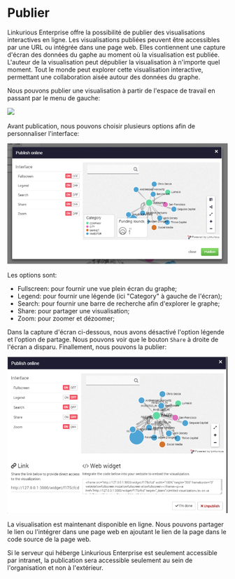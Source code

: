 # Publier

Linkurious Enterprise offre la possibilité de publier des visualisations interactives en ligne. Les visualisations publiées peuvent être accessibles par une URL ou intégrée dans une page web. Elles contiennent une capture d'écran des données du gaphe au moment où la visualisation est publiée. L'auteur de la visualisation peut dépublier la visualisation à n'importe quel moment. Tout le monde peut explorer cette visualisation interactive, permettant une collaboration aisée autour des données du graphe. 

Nous pouvons publier une visualisation à partir de l'espace de travail en passant par le menu de gauche:

![](https://github.com/Linkurious/linkurious-enterprise-manual/raw/master/en/manage/MenutoP.png)

Avant publication, nous pouvons choisir plusieurs options afin de personnaliser l'interface:

![](../../en/manage/ScreenBP.png)

Les options sont: 

- Fullscreen: pour fournir une vue plein écran du graphe;
- Legend: pour fournir une légende (ici "Category" à gauche de l'écran);
- Search: pour fournir une barre de recherche afin d'explorer le graphe;
- Share: pour partager une visualisation;
- Zoom: pour zoomer et dézoomer;


Dans la capture d'écran ci-dessous, nous avons désactivé l'option légende et l'option de partage. Nous pouvons voir que le bouton ```Share``` à droite de l'écran a disparu. Finallement, nous pouvons la publier: 

![](../../en/manage/Done.png)


La visualisation est maintenant disponible en ligne. Nous pouvons partager le lien ou l'intégrer dans une page web en ajoutant le lien de la page dans le code source de la page web.


<div class="alert alert-info">
    Si le serveur qui héberge Linkurious Enterprise est seulement accessible par intranet, la publication sera accessible seulement au sein de l'organisation et non à l'extérieur. 
</div>
